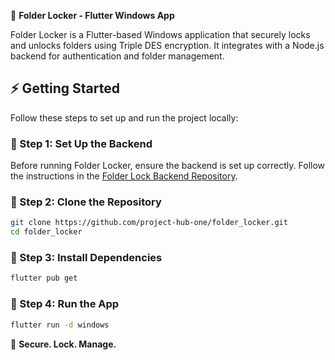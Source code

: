 🚀 **Folder Locker - Flutter Windows App**

Folder Locker is a Flutter-based Windows application that securely locks and unlocks folders using Triple DES encryption. It integrates with a Node.js backend for authentication and folder management.

## ⚡ Getting Started
Follow these steps to set up and run the project locally:

### 🔹 Step 1: Set Up the Backend
Before running Folder Locker, ensure the backend is set up correctly. Follow the instructions in the [Folder Lock Backend Repository](https://github.com/project-hub-one/folder-lock-backend.git).

### 🔹 Step 2: Clone the Repository
```sh
git clone https://github.com/project-hub-one/folder_locker.git
cd folder_locker
```

### 🔹 Step 3: Install Dependencies
```sh
flutter pub get
```

### 🔹 Step 4: Run the App
```sh
flutter run -d windows
```

🚀 **Secure. Lock. Manage.**

